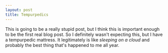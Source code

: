 ```yaml
---
layout: post
title: Tempurpedics
---
```


This is going to be a really stupid post, but I think this is important enough to be the first real blog post. So I definitely wasn't expecting this, but I have a tempurpedic mattress. It legitimately is like <em>sleeping on a cloud</em> and probably the best thing that's happened to me all year.